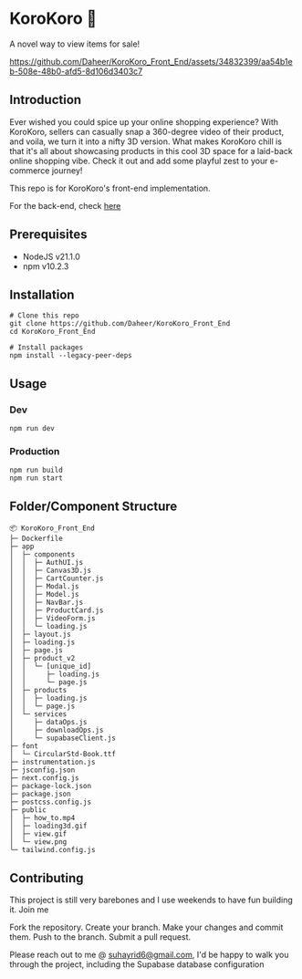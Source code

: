 # KoroKoro 👀
A novel way to view items for sale!

https://github.com/Daheer/KoroKoro_Front_End/assets/34832399/aa54b1eb-508e-48b0-afd5-8d106d3403c7

## Introduction
Ever wished you could spice up your online shopping experience? With KoroKoro, sellers can casually snap a 360-degree video of their product, and voila, we turn it into a nifty 3D version. What makes KoroKoro chill is that it's all about showcasing products in this cool 3D space for a laid-back online shopping vibe. Check it out and add some playful zest to your e-commerce journey!

This repo is for KoroKoro's front-end implementation.

For the back-end, check [here](https://github.com/Daheer/KoroKoro)

## Prerequisites
- NodeJS v21.1.0
- npm v10.2.3

## Installation

```
# Clone this repo
git clone https://github.com/Daheer/KoroKoro_Front_End
cd KoroKoro_Front_End

# Install packages 
npm install --legacy-peer-deps
```

## Usage

### Dev
`npm run dev`

### Production
```
npm run build
npm run start
```

## Folder/Component Structure

```
📦 KoroKoro_Front_End
├─ Dockerfile
├─ app
│  ├─ components
│  │  ├─ AuthUI.js
│  │  ├─ Canvas3D.js
│  │  ├─ CartCounter.js
│  │  ├─ Modal.js
│  │  ├─ Model.js
│  │  ├─ NavBar.js
│  │  ├─ ProductCard.js
│  │  ├─ VideoForm.js
│  │  └─ loading.js
│  ├─ layout.js
│  ├─ loading.js
│  ├─ page.js
│  ├─ product_v2
│  │  └─ [unique_id]
│  │     ├─ loading.js
│  │     └─ page.js
│  ├─ products
│  │  ├─ loading.js
│  │  └─ page.js
│  └─ services
│     ├─ dataOps.js
│     ├─ downloadOps.js
│     └─ supabaseClient.js
├─ font
│  └─ CircularStd-Book.ttf
├─ instrumentation.js
├─ jsconfig.json
├─ next.config.js
├─ package-lock.json
├─ package.json
├─ postcss.config.js
├─ public
│  ├─ how_to.mp4
│  ├─ loading3d.gif
│  ├─ view.gif
│  └─ view.png
└─ tailwind.config.js
```

## Contributing
This project is still very barebones and I use weekends to have fun building it. Join me

Fork the repository.
Create your branch.
Make your changes and commit them.
Push to the branch.
Submit a pull request.

Please reach out to me @ suhayrid6@gmail.com, I'd be happy to walk you through the project, including the Supabase database configuration
